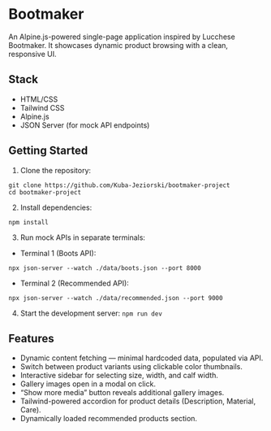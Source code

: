 # Bootmaker

An Alpine.js-powered single-page application inspired by Lucchese Bootmaker. It showcases dynamic product browsing with a clean, responsive UI.

## Stack

- HTML/CSS
- Tailwind CSS
- Alpine.js
- JSON Server (for mock API endpoints)

## Getting Started

1. Clone the repository:
```
git clone https://github.com/Kuba-Jeziorski/bootmaker-project
cd bootmaker-project
```

2. Install dependencies:
```
npm install
```

3. Run mock APIs in separate terminals:

- Terminal 1 (Boots API):
```
npx json-server --watch ./data/boots.json --port 8000
```

- Terminal 2 (Recommended API):
```
npx json-server --watch ./data/recommended.json --port 9000
```

4. Start the development server:
```npm run dev```

## Features

- Dynamic content fetching — minimal hardcoded data, populated via API.
- Switch between product variants using clickable color thumbnails.
- Interactive sidebar for selecting size, width, and calf width.
- Gallery images open in a modal on click.
- “Show more media” button reveals additional gallery images.
- Tailwind-powered accordion for product details (Description, Material, Care).
- Dynamically loaded recommended products section.
